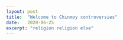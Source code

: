 ```yaml
---
layout: post
title:  "Welcome to Chinmoy controversies"
date:   2020-06-25
excerpt: "religion religion else"
---
```

